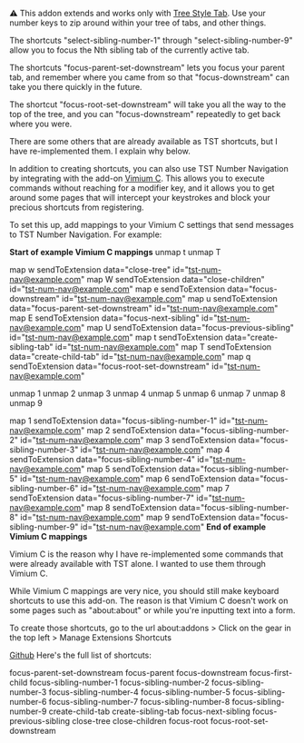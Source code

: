⚠ This addon extends and works only with <a href="https://addons.mozilla.org/en-US/firefox/addon/tree-style-tab/">Tree Style Tab</a>.
Use your number keys to zip around within your tree of tabs, and other things.

The shortcuts "select-sibling-number-1" through "select-sibling-number-9" allow you to focus the Nth sibling tab of the currently active tab.

The shortcuts "focus-parent-set-downstream" lets you focus your parent tab, and remember where you came from so that "focus-downstream" can take you there quickly in the future.

The shortcut "focus-root-set-downstream" will take you all the way to the top of the tree, and you can "focus-downstream" repeatedly to get back where you were.

There are some others that are already available as TST shortcuts, but I have re-implemented them. I explain why below.

In addition to creating shortcuts, you can also use TST Number Navigation by integrating with the add-on <a href="https://addons.mozilla.org/en-US/firefox/addon/vimium-c/">Vimium C</a>. This allows you to execute commands without reaching for a modifier key, and it allows you to get around some pages that will intercept your keystrokes and block your precious shortcuts from registering.

To set this up, add mappings to your Vimium C settings that send messages to TST Number Navigation. For example:

<b>Start of example Vimium C mappings</b>
unmap t
unmap T

map w sendToExtension data="close-tree" id="tst-num-nav@example.com"
map W sendToExtension data="close-children" id="tst-num-nav@example.com"
map e sendToExtension data="focus-downstream" id="tst-num-nav@example.com"
map u sendToExtension data="focus-parent-set-downstream" id="tst-num-nav@example.com"
map E sendToExtension data="focus-next-sibling" id="tst-num-nav@example.com"
map U sendToExtension data="focus-previous-sibling" id="tst-num-nav@example.com"
map t sendToExtension data="create-sibling-tab" id="tst-num-nav@example.com"
map T sendToExtension data="create-child-tab" id="tst-num-nav@example.com"
map q sendToExtension data="focus-root-set-downstream" id="tst-num-nav@example.com"

unmap 1
unmap 2
unmap 3
unmap 4
unmap 5
unmap 6
unmap 7
unmap 8
unmap 9

map 1 sendToExtension data="focus-sibling-number-1" id="tst-num-nav@example.com"
map 2 sendToExtension data="focus-sibling-number-2" id="tst-num-nav@example.com"
map 3 sendToExtension data="focus-sibling-number-3" id="tst-num-nav@example.com"
map 4 sendToExtension data="focus-sibling-number-4" id="tst-num-nav@example.com"
map 5 sendToExtension data="focus-sibling-number-5" id="tst-num-nav@example.com"
map 6 sendToExtension data="focus-sibling-number-6" id="tst-num-nav@example.com"
map 7 sendToExtension data="focus-sibling-number-7" id="tst-num-nav@example.com"
map 8 sendToExtension data="focus-sibling-number-8" id="tst-num-nav@example.com"
map 9 sendToExtension data="focus-sibling-number-9" id="tst-num-nav@example.com"
<b>End of example Vimium C mappings</b>

Vimium C is the reason why I have re-implemented some commands that were already available with TST alone. I wanted to use them through Vimium C.

While Vimium C mappings are very nice, you should still make keyboard shortcuts to use this add-on. The reason is that Vimium C doesn't work on some pages such as "about:about" or while you're inputting text into a form.

To create those shortcuts, go to the url about:addons > Click on the gear in the top left > Manage Extensions Shortcuts

<a href="https://github.com/csterlent/tst-num-nav">Github</a>
Here's the full list of shortcuts:

focus-parent-set-downstream
focus-parent
focus-downstream
focus-first-child
focus-sibling-number-1
focus-sibling-number-2
focus-sibling-number-3
focus-sibling-number-4
focus-sibling-number-5
focus-sibling-number-6
focus-sibling-number-7
focus-sibling-number-8
focus-sibling-number-9
create-child-tab
create-sibling-tab
focus-next-sibling
focus-previous-sibling
close-tree
close-children
focus-root
focus-root-set-downstream
